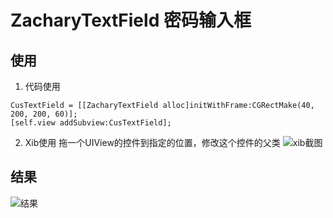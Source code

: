 # ZacharyTextField 密码输入框

## 使用
1. 代码使用
```
CusTextField = [[ZacharyTextField alloc]initWithFrame:CGRectMake(40, 200, 200, 60)];
[self.view addSubview:CusTextField];
```
2. Xib使用
拖一个UIView的控件到指定的位置，修改这个控件的父类
![xib截图](https://github.com/struggle3g/MyScreenshots/blob/master/WechatIMG1.jpg)

## 结果
![结果](https://github.com/struggle3g/MyScreenshots/blob/master/CusPassword.jpg)
